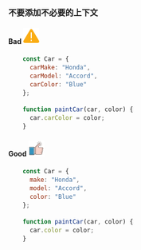 ### 不要添加不必要的上下文

#### Bad  ![logo](./images/icon_bad.svg ':size=WIDTHxHEIGHT')
```js
	const Car = {
	  carMake: "Honda",
	  carModel: "Accord",
	  carColor: "Blue"
	};
	
	function paintCar(car, color) {
	  car.carColor = color;
	}
```
#### Good  ![logo](./images/icon_good.svg ':size=WIDTHxHEIGHT')
```js
	const Car = {
	  make: "Honda",
	  model: "Accord",
	  color: "Blue"
	};
	
	function paintCar(car, color) {
	  car.color = color;
	}
```